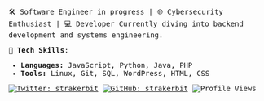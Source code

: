 <samp>
🛠️ Software Engineer in progress | 🌐 Cybersecurity Enthusiast | 💻 Developer  
Currently diving into backend development and systems engineering.

🚀 **Tech Skills**:
- **Languages:** JavaScript, Python, Java, PHP  
- **Tools:** Linux, Git, SQL, WordPress, HTML, CSS  

[![Twitter: strakerbit](https://img.shields.io/twitter/follow/strakerbit?style=social&color=black)](https://twitter.com/strakerbit)
[![GitHub: strakerbit](https://img.shields.io/github/followers/strakerbit?label=follow&style=social&color=black)](https://github.com/strakerbit)
<img src="https://komarev.com/ghpvc/?username=strakerbit&color=blueviolet" alt="Profile Views" />

</samp>

